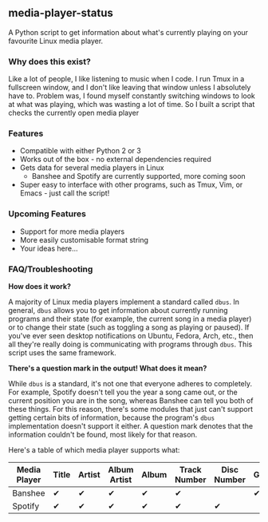 ## media-player-status

A Python script to get information about what's currently playing on your favourite Linux media player.

### Why does this exist?

Like a lot of people, I like listening to music when I code. I run Tmux in a fullscreen window, and I don't like leaving that window unless I absolutely have to. Problem was, I found myself constantly switching windows to look at what was playing, which was wasting a lot of time. So I built a script that checks the currently open media player

### Features

* Compatible with either Python 2 or 3
* Works out of the box - no external dependencies required
* Gets data for several media players in Linux
  * Banshee and Spotify are currently supported, more coming soon
* Super easy to interface with other programs, such as Tmux, Vim, or Emacs - just call the script!

### Upcoming Features

* Support for more media players
* More easily customisable format string
* Your ideas here...

### FAQ/Troubleshooting

**How does it work?**

A majority of Linux media players implement a standard called `dbus`. In general, `dbus` allows you to get information about currently running programs and their state (for example, the current song in a media player) or to change their state (such as toggling a song as playing or paused). If you've ever seen desktop notifications on Ubuntu, Fedora, Arch, etc., then all they're really doing is communicating with programs through `dbus`. This script uses the same framework.

**There's a question mark in the output! What does it mean?**

While `dbus` is a standard, it's not one that everyone adheres to completely. For example, Spotify doesn't tell you the year a song came out, or the current position you are in the song, whereas Banshee can tell you both of these things. For this reason, there's some modules that just can't support getting certain bits of information, because the program's `dbus` implementation doesn't support it either. A question mark denotes that the information couldn't be found, most likely for that reason.

Here's a table of which media player supports what:

| **Media Player** | Title | Artist | Album Artist | Album | Track Number | Disc Number | Genre | Length | Year | Position | User Rating | Auto Rating |
| ---------------- | ----- | ------ | ------------ | ----- | ------------ | ----------- | ----- | ------ | ---- | -------- | ----------- | ----------- |
| Banshee          | ✔     | ✔      | ✔            | ✔     | ✔            |             | ✔     | ✔      | ✔    |✔         | ✔           | ✔           |
| Spotify          | ✔     | ✔      | ✔            | ✔     | ✔            | ✔           |       | ✔      |      |          |             | ✔           |
 <!-- TODO check this -->
